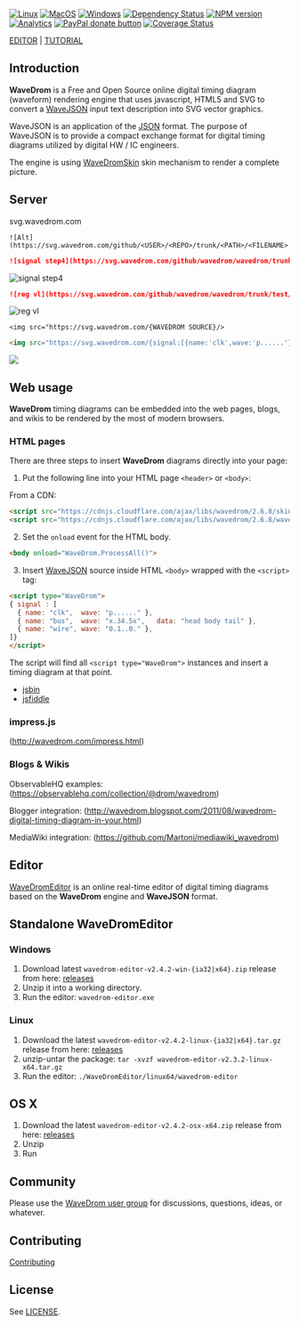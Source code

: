 [![Linux](https://github.com/wavedrom/wavedrom/actions/workflows/linux.yml/badge.svg)](https://github.com/wavedrom/wavedrom/actions/workflows/linux.yml)
[![MacOS](https://github.com/wavedrom/wavedrom/actions/workflows/macos.yml/badge.svg)](https://github.com/wavedrom/wavedrom/actions/workflows/macos.yml)
[![Windows](https://github.com/wavedrom/wavedrom/actions/workflows/windows.yml/badge.svg)](https://github.com/wavedrom/wavedrom/actions/workflows/windows.yml)
[![Dependency Status](https://david-dm.org/wavedrom/wavedrom.svg)](https://david-dm.org/wavedrom/wavedrom)
[![NPM version](https://img.shields.io/npm/v/wavedrom.svg)](https://www.npmjs.org/package/wavedrom)
[![Analytics](https://ga-beacon.appspot.com/UA-21660728-4/wavedrom/readme)](http://wavedrom.com)
<span class="badge-paypal"><a href="https://www.paypal.com/cgi-bin/webscr?cmd=_donations&business=J6WR5E7TJGSY2&lc=US&item_name=WaveDrom&item_number=github&currency_code=USD&bn=PP%2dDonationsBF%3abtn_donate_SM%2egif%3aNonHosted" title="Donate to this project using Paypal"><img src="https://img.shields.io/badge/paypal-donate-yellow.svg" alt="PayPal donate button" /></a></span>
[![Coverage Status](https://coveralls.io/repos/github/wavedrom/wavedrom/badge.svg?branch=trunk)](https://coveralls.io/github/wavedrom/wavedrom?branch=trunk)

[EDITOR](http://wavedrom.com/editor.html) | [TUTORIAL](http://wavedrom.com/tutorial.html)

## Introduction

**WaveDrom** is a Free and Open Source online digital timing diagram (waveform) rendering engine that uses javascript, HTML5 and SVG to convert a [WaveJSON](https://github.com/wavedrom/schema/blob/master/WaveJSON.md) input text description into SVG vector graphics.

WaveJSON is an application of the [JSON](http://json.org/) format. The purpose of WaveJSON is to provide a compact exchange format for digital timing diagrams utilized by digital HW / IC engineers.

The engine is using [WaveDromSkin](unpacked/README.md) skin mechanism to render a complete picture.

## Server

svg.wavedrom.com

```
![Alt](https://svg.wavedrom.com/github/<USER>/<REPO>/trunk/<PATH>/<FILENAME>.json5)
```

```md
![signal step4](https://svg.wavedrom.com/github/wavedrom/wavedrom/trunk/test/signal-step4.json5)
```

![signal step4](https://svg.wavedrom.com/github/wavedrom/wavedrom/trunk/test/signal-step4.json5)


```md
![reg vl](https://svg.wavedrom.com/github/wavedrom/wavedrom/trunk/test/reg-vl.json5)
```

![reg vl](https://svg.wavedrom.com/github/wavedrom/wavedrom/trunk/test/reg-vl.json5)

```
<img src="https://svg.wavedrom.com/{WAVEDROM SOURCE}/>
```

```html
<img src="https://svg.wavedrom.com/{signal:[{name:'clk',wave:'p......'},{name:'bus',wave:'x.34.5x',data:'head body tail'},{name:'wire',wave:'0.1..0.'}]}"/>
```

<img src="https://svg.wavedrom.com/{signal:[{name:'clk',wave:'p......'},{name:'bus',wave:'x.34.5x',data:'head body tail'},{name:'wire',wave:'0.1..0.'}]}"/>

## Web usage

**WaveDrom** timing diagrams can be embedded into the web pages, blogs, and wikis to be rendered by the most of modern browsers.

### HTML pages

There are three steps to insert **WaveDrom** diagrams directly into your page:

1) Put the following line into your HTML page ```<header>``` or ```<body>```:

From a CDN:

```html
<script src="https://cdnjs.cloudflare.com/ajax/libs/wavedrom/2.6.8/skins/default.js" type="text/javascript"></script>
<script src="https://cdnjs.cloudflare.com/ajax/libs/wavedrom/2.6.8/wavedrom.min.js" type="text/javascript"></script>
```

2) Set the ``onload`` event for the HTML body.

```html
<body onload="WaveDrom.ProcessAll()">
```

3) Insert [WaveJSON](https://github.com/wavedrom/schema/blob/trunk/WaveJSON.md) source inside HTML ``<body>`` wrapped with the ``<script>`` tag:

```html
<script type="WaveDrom">
{ signal : [
  { name: "clk",  wave: "p......" },
  { name: "bus",  wave: "x.34.5x",   data: "head body tail" },
  { name: "wire", wave: "0.1..0." },
]}
</script>
```

The script will find all ``<script type="WaveDrom">`` instances and insert a timing diagram at that point.


 * [jsbin](http://jsbin.com/uderuw/17)
 * [jsfiddle](http://jsfiddle.net/H7nBn/25)


### impress.js

(http://wavedrom.com/impress.html)


### Blogs & Wikis

ObservableHQ examples: (https://observablehq.com/collection/@drom/wavedrom)

Blogger integration: (http://wavedrom.blogspot.com/2011/08/wavedrom-digital-timing-diagram-in-your.html)

MediaWiki integration: (https://github.com/Martoni/mediawiki_wavedrom)

## Editor

[WaveDromEditor](http://wavedrom.com/editor.html)
is an online real-time editor of digital timing diagrams based on the **WaveDrom** engine and **WaveJSON** format.

## Standalone WaveDromEditor

### Windows
1. Download latest `wavedrom-editor-v2.4.2-win-{ia32|x64}.zip` release from here: [releases](https://github.com/wavedrom/wavedrom.github.io/releases)
2. Unzip it into a working directory.
3. Run the editor: `wavedrom-editor.exe`

### Linux
1. Download the latest `wavedrom-editor-v2.4.2-linux-{ia32|x64}.tar.gz` release from here: [releases](https://github.com/wavedrom/wavedrom.github.io/releases)
2. unzip-untar the package: `tar -xvzf wavedrom-editor-v2.3.2-linux-x64.tar.gz`
3. Run the editor: `./WaveDromEditor/linux64/wavedrom-editor`

## OS X
1. Download the latest `wavedrom-editor-v2.4.2-osx-x64.zip` release from here: [releases](https://github.com/wavedrom/wavedrom.github.io/releases)
2. Unzip
3. Run

## Community

Please use the [WaveDrom user group](http://groups.google.com/group/wavedrom) for discussions, questions, ideas, or whatever.

## Contributing

[Contributing](./.github/CONTRIBUTING.md)

## License

See [LICENSE](https://github.com/wavedrom/wavedrom/blob/trunk/LICENSE).
